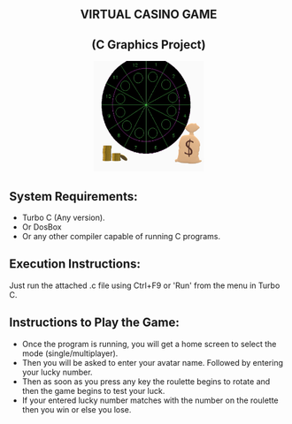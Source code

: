 <div align="center">

VIRTUAL CASINO GAME
--------------------
(C Graphics Project)
---------------------

<img src="roulette_cash.jpg" width="200px" height="200px"></img> 

</div>

System Requirements:
--------------------- 
* Turbo C (Any version).  
* Or DosBox
* Or any other compiler capable of running C programs.

Execution Instructions:
------------------------
Just run the attached .c file using Ctrl+F9 or 'Run' from the menu in Turbo C.

Instructions to Play the Game:
------------------------------
* Once the program is running, you will get a home screen to select the mode (single/multiplayer). 
* Then you will be asked to enter your avatar name. Followed by entering your lucky number. 
* Then as soon as you press any key the roulette begins to rotate and then the game begins to test your luck. 
* If your entered lucky number matches with the number on the roulette then you win or else you lose.
